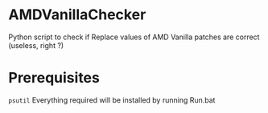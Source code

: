 # AMDVanillaChecker
Python script to check if Replace values of AMD Vanilla patches are correct (useless, right ?)
# Prerequisites
``psutil``
Everything required will be installed by running Run.bat
